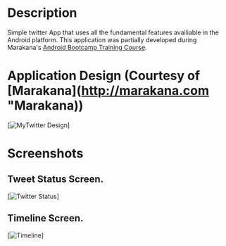 # Description
Simple twitter App that uses all the fundamental features availiable in the Android platform. This application was partially developed during Marakana's [Android Bootcamp Training Course](http://marakana.com/training/android/android_bootcamp.html "Android Bootcamp").

# Application Design (Courtesy of [Marakana](http://marakana.com "Marakana))
[![MyTwitter Design](http://marakana.com/static/tutorials/MyTwitter.png)]

# Screenshots
## Tweet Status Screen.
[![Twitter Status](http://cloud.github.com/downloads/fmaker/Tweety/tweety_screenshot.png)]

## Timeline Screen.
[![Timeline](http://cloud.github.com/downloads/fmaker/Tweety/tweety_screenshot2.png)]
